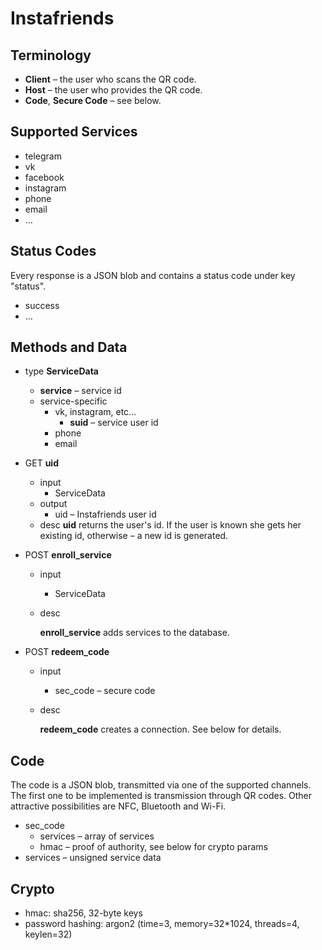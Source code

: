 # Instafriends

## Terminology

* **Client** – the user who scans the QR code.
* **Host** – the user who provides the QR code.
* **Code**, **Secure Code** – see below.

## Supported Services

* telegram
* vk
* facebook
* instagram
* phone
* email
* ...

## Status Codes

Every response is a JSON blob and contains a status code under key "status".

* success
* ...

## Methods and Data

* type **ServiceData**
    * **service** – service id
    * service-specific
        * vk, instagram, etc...
            * **suid** – service user id
        * phone
        * email

* GET **uid**
    * input
        * ServiceData
    * output
        * uid – Instafriends user id
    * desc
      **uid** returns the user's id. If the user is known she gets her existing id, otherwise – a new id is generated.

* POST **enroll\_service**
    * input
        * ServiceData
    * desc
    
      **enroll\_service** adds services to the database.

* POST **redeem\_code**
    * input
        * sec_code – secure code

    * desc
    
      **redeem\_code** creates a connection. See below for details.

## Code

The code is a JSON blob, transmitted via one of the supported channels. The first one to be implemented is transmission through QR codes. Other attractive possibilities are NFC, Bluetooth and Wi-Fi.

* sec_code
    * services – array of services
    * hmac – proof of authority, see below for crypto params
* services – unsigned service data

## Crypto

* hmac: sha256, 32-byte keys
* password hashing: argon2 (time=3, memory=32*1024, threads=4, keylen=32)

